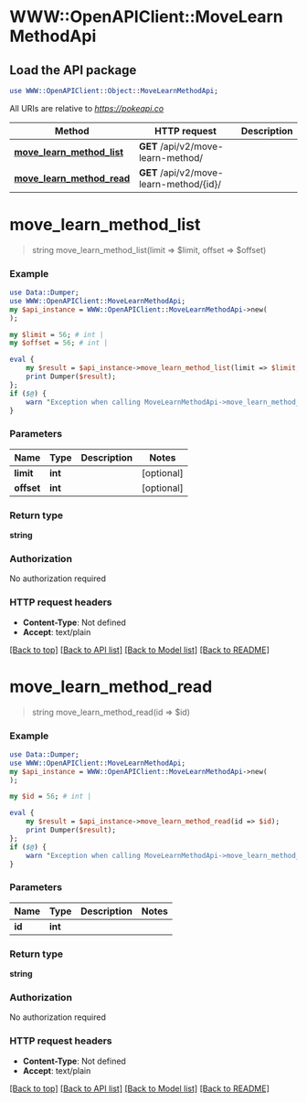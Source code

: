 # WWW::OpenAPIClient::MoveLearnMethodApi

## Load the API package
```perl
use WWW::OpenAPIClient::Object::MoveLearnMethodApi;
```

All URIs are relative to *https://pokeapi.co*

Method | HTTP request | Description
------------- | ------------- | -------------
[**move_learn_method_list**](MoveLearnMethodApi.md#move_learn_method_list) | **GET** /api/v2/move-learn-method/ | 
[**move_learn_method_read**](MoveLearnMethodApi.md#move_learn_method_read) | **GET** /api/v2/move-learn-method/{id}/ | 


# **move_learn_method_list**
> string move_learn_method_list(limit => $limit, offset => $offset)



### Example
```perl
use Data::Dumper;
use WWW::OpenAPIClient::MoveLearnMethodApi;
my $api_instance = WWW::OpenAPIClient::MoveLearnMethodApi->new(
);

my $limit = 56; # int | 
my $offset = 56; # int | 

eval {
    my $result = $api_instance->move_learn_method_list(limit => $limit, offset => $offset);
    print Dumper($result);
};
if ($@) {
    warn "Exception when calling MoveLearnMethodApi->move_learn_method_list: $@\n";
}
```

### Parameters

Name | Type | Description  | Notes
------------- | ------------- | ------------- | -------------
 **limit** | **int**|  | [optional] 
 **offset** | **int**|  | [optional] 

### Return type

**string**

### Authorization

No authorization required

### HTTP request headers

 - **Content-Type**: Not defined
 - **Accept**: text/plain

[[Back to top]](#) [[Back to API list]](../README.md#documentation-for-api-endpoints) [[Back to Model list]](../README.md#documentation-for-models) [[Back to README]](../README.md)

# **move_learn_method_read**
> string move_learn_method_read(id => $id)



### Example
```perl
use Data::Dumper;
use WWW::OpenAPIClient::MoveLearnMethodApi;
my $api_instance = WWW::OpenAPIClient::MoveLearnMethodApi->new(
);

my $id = 56; # int | 

eval {
    my $result = $api_instance->move_learn_method_read(id => $id);
    print Dumper($result);
};
if ($@) {
    warn "Exception when calling MoveLearnMethodApi->move_learn_method_read: $@\n";
}
```

### Parameters

Name | Type | Description  | Notes
------------- | ------------- | ------------- | -------------
 **id** | **int**|  | 

### Return type

**string**

### Authorization

No authorization required

### HTTP request headers

 - **Content-Type**: Not defined
 - **Accept**: text/plain

[[Back to top]](#) [[Back to API list]](../README.md#documentation-for-api-endpoints) [[Back to Model list]](../README.md#documentation-for-models) [[Back to README]](../README.md)


